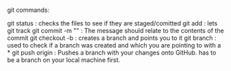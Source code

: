 git commands:

git status : checks the files to see if they are staged/comitted
git add <file> : lets git track <file>
git commit -m "<your message>" : The message should relate to the contents of the commit
git checkout -b <yourBranchName> : creates a branch and points you to it
git branch : used to check if a branch was created and which you are pointing to with a *
git push origin <yourBranchName> : Pushes a branch with your changes onto GitHub. <yourBranchName> has to be a branch on your local machine first.
